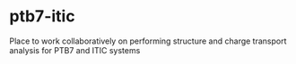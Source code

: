 # ptb7-itic
Place to work collaboratively on performing structure and charge transport analysis for PTB7 and ITIC systems
